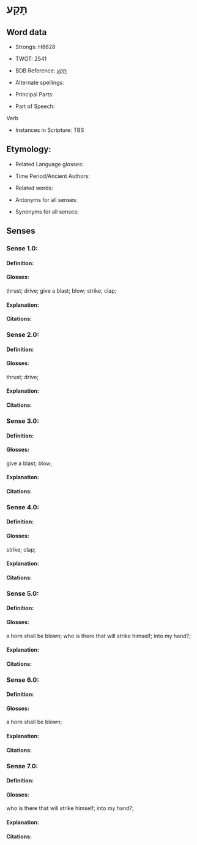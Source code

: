 # תָּקַע

<!-- Status: S2="NeedsEdits" -->
<!-- Lexica used for edits:   -->

## Word data

* Strongs: H8628

* TWOT: 2541

* BDB Reference: [תָּקַע](rc://en/bdb/dict/w.bp.aa)

* Alternate spellings:

* Principal Parts:

* Part of Speech:

Verb

* Instances in Scripture: TBS

## Etymology:

* Related Language glosses:

* Time Period/Ancient Authors:

* Related words:

* Antonyms for all senses:

* Synonyms for all senses:

## Senses

### Sense 1.0:

#### Definition:

#### Glosses:

thrust; drive; give a blast; blow; strike; clap; 

#### Explanation:

#### Citations:



### Sense 2.0:

#### Definition:

#### Glosses:

thrust; drive; 

#### Explanation:

#### Citations:



### Sense 3.0:

#### Definition:

#### Glosses:

give a blast; blow; 

#### Explanation:

#### Citations:



### Sense 4.0:

#### Definition:

#### Glosses:

strike; clap; 

#### Explanation:

#### Citations:



### Sense 5.0:

#### Definition:

#### Glosses:

a horn shall be blown; who is there that will strike himself; into my hand?; 

#### Explanation:

#### Citations:



### Sense 6.0:

#### Definition:

#### Glosses:

a horn shall be blown; 

#### Explanation:

#### Citations:



### Sense 7.0:

#### Definition:

#### Glosses:

who is there that will strike himself; into my hand?; 

#### Explanation:

#### Citations:



